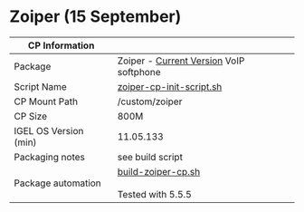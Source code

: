 # Zoiper (15 September)

|  CP Information |            |
|-----------------|------------|
| Package | Zoiper - [Current Version](https://www.zoiper.com/en/voip-softphone/download/current#linux) VoIP softphone |
| Script Name | [zoiper-cp-init-script.sh](zoiper-cp-init-script.sh) |
| CP Mount Path | /custom/zoiper |
| CP Size | 800M |
| IGEL OS Version (min) | 11.05.133 |
| Packaging notes | see build script |
| Package automation | [build-zoiper-cp.sh](build-zoiper-cp.sh) <br /><br /> Tested with 5.5.5 |
